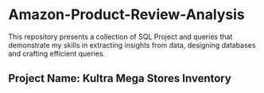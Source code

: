 # Amazon-Product-Review-Analysis

This repository presents a collection of SQL Project and queries that demonstrate my skills in extracting insights from data, designing databases and crafting efficient queries.

## Project Name: Kultra Mega Stores Inventory
